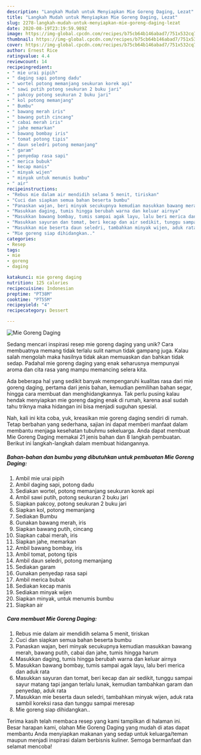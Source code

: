 ```yaml
---
description: "Langkah Mudah untuk Menyiapkan Mie Goreng Daging, Lezat"
title: "Langkah Mudah untuk Menyiapkan Mie Goreng Daging, Lezat"
slug: 2278-langkah-mudah-untuk-menyiapkan-mie-goreng-daging-lezat
date: 2020-08-19T23:19:59.989Z
image: https://img-global.cpcdn.com/recipes/b75cb64b146abad7/751x532cq70/mie-goreng-daging-foto-resep-utama.jpg
thumbnail: https://img-global.cpcdn.com/recipes/b75cb64b146abad7/751x532cq70/mie-goreng-daging-foto-resep-utama.jpg
cover: https://img-global.cpcdn.com/recipes/b75cb64b146abad7/751x532cq70/mie-goreng-daging-foto-resep-utama.jpg
author: Ernest Rice
ratingvalue: 4.4
reviewcount: 14
recipeingredient:
- " mie urai pipih"
- " daging sapi potong dadu"
- " wortel potong memanjang seukuran korek api"
- " sawi putih potong seukuran 2 buku jari"
- " pakcoy potong seukuran 2 buku jari"
- " kol potong memanjang"
- " Bumbu"
- " bawang merah iris"
- " bawang putih cincang"
- " cabai merah iris"
- " jahe memarkan"
- " bawang bombay iris"
- " tomat potong tipis"
- " daun seledri potong memanjang"
- " garam"
- " penyedap rasa sapi"
- " merica bubuk"
- " kecap manis"
- " minyak wijen"
- " minyak untuk menumis bumbu"
- " air"
recipeinstructions:
- "Rebus mie dalam air mendidih selama 5 menit, tiriskan"
- "Cuci dan siapkan semua bahan beserta bumbu"
- "Panaskan wajan, beri minyak secukupnya kemudian masukkan bawang merah, bawang putih, cabai dan jahe, tumis hingga harum"
- "Masukkan daging, tumis hingga berubah warna dan keluar airnya"
- "Masukkan bawang bombay, tumis sampai agak layu, lalu beri merica dan aduk rata"
- "Masukkan sayuran dan tomat, beri kecap dan air sedikit, tunggu sampai sayur matang tapi jangan terlalu lunak, kemudian tambahkan garam dan penyedap, aduk rata"
- "Masukkan mie beserta daun seledri, tambahkan minyak wijen, aduk rata sambil koreksi rasa dan tunggu sampai meresap"
- "Mie goreng siap dihidangkan.."
categories:
- Resep
tags:
- mie
- goreng
- daging

katakunci: mie goreng daging 
nutrition: 125 calories
recipecuisine: Indonesian
preptime: "PT38M"
cooktime: "PT55M"
recipeyield: "4"
recipecategory: Dessert

---
```



![Mie Goreng Daging](https://img-global.cpcdn.com/recipes/b75cb64b146abad7/751x532cq70/mie-goreng-daging-foto-resep-utama.jpg)

Sedang mencari inspirasi resep mie goreng daging yang unik? Cara membuatnya memang tidak terlalu sulit namun tidak gampang juga. Kalau salah mengolah maka hasilnya tidak akan memuaskan dan bahkan tidak sedap. Padahal mie goreng daging yang enak seharusnya mempunyai aroma dan cita rasa yang mampu memancing selera kita.

Ada beberapa hal yang sedikit banyak mempengaruhi kualitas rasa dari mie goreng daging, pertama dari jenis bahan, kemudian pemilihan bahan segar, hingga cara membuat dan menghidangkannya. Tak perlu pusing kalau hendak menyiapkan mie goreng daging enak di rumah, karena asal sudah tahu triknya maka hidangan ini bisa menjadi suguhan spesial.




Nah, kali ini kita coba, yuk, kreasikan mie goreng daging sendiri di rumah. Tetap berbahan yang sederhana, sajian ini dapat memberi manfaat dalam membantu menjaga kesehatan tubuhmu sekeluarga. Anda dapat membuat Mie Goreng Daging memakai 21 jenis bahan dan 8 langkah pembuatan. Berikut ini langkah-langkah dalam membuat hidangannya.

<!--inarticleads1-->

##### Bahan-bahan dan bumbu yang dibutuhkan untuk pembuatan Mie Goreng Daging:

1. Ambil  mie urai pipih
1. Ambil  daging sapi, potong dadu
1. Sediakan  wortel, potong memanjang seukuran korek api
1. Ambil  sawi putih, potong seukuran 2 buku jari
1. Siapkan  pakcoy, potong seukuran 2 buku jari
1. Siapkan  kol, potong memanjang
1. Sediakan  Bumbu
1. Gunakan  bawang merah, iris
1. Siapkan  bawang putih, cincang
1. Siapkan  cabai merah, iris
1. Siapkan  jahe, memarkan
1. Ambil  bawang bombay, iris
1. Ambil  tomat, potong tipis
1. Ambil  daun seledri, potong memanjang
1. Sediakan  garam
1. Gunakan  penyedap rasa sapi
1. Ambil  merica bubuk
1. Sediakan  kecap manis
1. Sediakan  minyak wijen
1. Siapkan  minyak, untuk menumis bumbu
1. Siapkan  air




<!--inarticleads2-->

##### Cara membuat Mie Goreng Daging:

1. Rebus mie dalam air mendidih selama 5 menit, tiriskan
1. Cuci dan siapkan semua bahan beserta bumbu
1. Panaskan wajan, beri minyak secukupnya kemudian masukkan bawang merah, bawang putih, cabai dan jahe, tumis hingga harum
1. Masukkan daging, tumis hingga berubah warna dan keluar airnya
1. Masukkan bawang bombay, tumis sampai agak layu, lalu beri merica dan aduk rata
1. Masukkan sayuran dan tomat, beri kecap dan air sedikit, tunggu sampai sayur matang tapi jangan terlalu lunak, kemudian tambahkan garam dan penyedap, aduk rata
1. Masukkan mie beserta daun seledri, tambahkan minyak wijen, aduk rata sambil koreksi rasa dan tunggu sampai meresap
1. Mie goreng siap dihidangkan..




Terima kasih telah membaca resep yang kami tampilkan di halaman ini. Besar harapan kami, olahan Mie Goreng Daging yang mudah di atas dapat membantu Anda menyiapkan makanan yang sedap untuk keluarga/teman maupun menjadi inspirasi dalam berbisnis kuliner. Semoga bermanfaat dan selamat mencoba!
